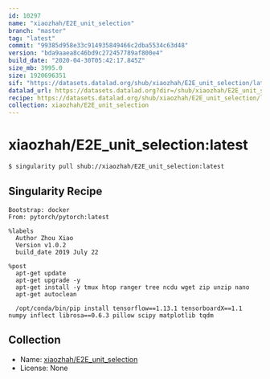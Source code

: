 ```yaml
---
id: 10297
name: "xiaozhah/E2E_unit_selection"
branch: "master"
tag: "latest"
commit: "99385d958e33c914935849466c2dba5534c63d48"
version: "bda9aaea8c46bd9c272457789af800e4"
build_date: "2020-04-30T05:42:17.845Z"
size_mb: 3995.0
size: 1920696351
sif: "https://datasets.datalad.org/shub/xiaozhah/E2E_unit_selection/latest/2020-04-30-99385d95-bda9aaea/bda9aaea8c46bd9c272457789af800e4.sif"
datalad_url: https://datasets.datalad.org?dir=/shub/xiaozhah/E2E_unit_selection/latest/2020-04-30-99385d95-bda9aaea/
recipe: https://datasets.datalad.org/shub/xiaozhah/E2E_unit_selection/latest/2020-04-30-99385d95-bda9aaea/Singularity
collection: xiaozhah/E2E_unit_selection
---
```


# xiaozhah/E2E_unit_selection:latest

```bash
$ singularity pull shub://xiaozhah/E2E_unit_selection:latest
```

## Singularity Recipe

```singularity
Bootstrap: docker
From: pytorch/pytorch:latest
 
%labels
  Author Zhou Xiao
  Version v1.0.2
  build_date 2019 July 22

%post
  apt-get update
  apt-get upgrade -y
  apt-get install -y tmux htop ranger tree ncdu wget zip unzip nano
  apt-get autoclean
  
  /opt/conda/bin/pip install tensorflow==1.13.1 tensorboardX==1.1 numpy inflect librosa==0.6.3 pillow scipy matplotlib tqdm
```

## Collection

 - Name: [xiaozhah/E2E_unit_selection](https://github.com/xiaozhah/E2E_unit_selection)
 - License: None

